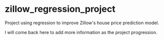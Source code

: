 # zillow_regression_project
Project using regression to improve Zillow's house price prediction model.

I will come back here to add more information as the project progression. 
